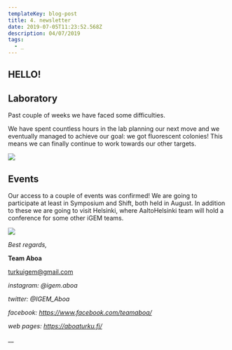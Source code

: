 ```yaml
---
templateKey: blog-post
title: 4. newsletter
date: 2019-07-05T11:23:52.568Z
description: 04/07/2019
tags:
  - _
---
```

## HELLO!

## **Laboratory**

Past couple of weeks we have faced some difficulties.

We have spent countless hours in the lab planning our next move and we eventually managed to achieve our goal: we got fluorescent colonies! This means we can finally continue to work towards our other targets. 

![](/img/lab3.jpg)

## **Events**

Our access to a couple of events was confirmed! We are going to participate at least in Symposium and Shift, both held in August. In addition to these we are going to visit Helsinki, where AaltoHelsinki team will hold a conference for some other iGEM teams.

![](/img/img-20190704-wa0009_2.jpg)

_Best regards,_

**Team Aboa**

turkuigem@gmail.com

_instagram: @igem.aboa_

_twitter: @IGEM_Aboa_

_facebook: https://www.facebook.com/teamaboa/_

_web pages: https://aboaturku.fi/_

__
